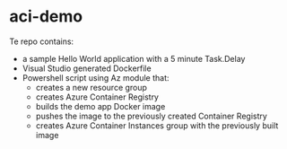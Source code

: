 # aci-demo
Te repo contains:
- a sample Hello World application with a 5 minute Task.Delay
- Visual Studio generated Dockerfile
- Powershell script using Az module that:
  - creates a new resource group
  - creates Azure Container Registry
  - builds the demo app Docker image
  - pushes the image to the previously created Container Registry
  - creates Azure Container Instances group with the previously built image

